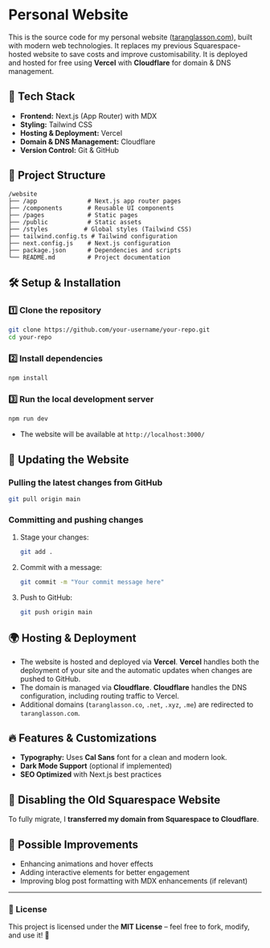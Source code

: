 # Personal Website

This is the source code for my personal website ([taranglasson.com](https://www.taranglasson.com/)), built with modern web technologies. It replaces my previous Squarespace-hosted website to save costs and improve customisability. It is deployed and hosted for free using **Vercel** with **Cloudflare** for domain & DNS management.

## 🚀 Tech Stack

- **Frontend:** Next.js (App Router) with MDX
- **Styling:** Tailwind CSS
- **Hosting & Deployment:** Vercel
- **Domain & DNS Management:** Cloudflare
- **Version Control:** Git & GitHub

## 📂 Project Structure

```
/website
├── /app              # Next.js app router pages
├── /components       # Reusable UI components
├── /pages            # Static pages
├── /public           # Static assets
├── /styles          # Global styles (Tailwind CSS)
├── tailwind.config.ts # Tailwind configuration
├── next.config.js    # Next.js configuration
├── package.json      # Dependencies and scripts
└── README.md         # Project documentation
```

## 🛠️ Setup & Installation

### 1️⃣ Clone the repository
```sh
git clone https://github.com/your-username/your-repo.git
cd your-repo
```

### 2️⃣ Install dependencies
```sh
npm install
```

### 3️⃣ Run the local development server
```sh
npm run dev
```
- The website will be available at `http://localhost:3000/`

## 🔄 Updating the Website

### Pulling the latest changes from GitHub
```sh
git pull origin main
```

### Committing and pushing changes
1. Stage your changes:
   ```sh
   git add .
   ```
2. Commit with a message:
   ```sh
   git commit -m "Your commit message here"
   ```
3. Push to GitHub:
   ```sh
   git push origin main
   ```

## 🌍 Hosting & Deployment

- The website is hosted and deployed via **Vercel**. **Vercel** handles both the deployment of your site and the automatic updates when changes are pushed to GitHub.
- The domain is managed via **Cloudflare**. **Cloudflare** handles the DNS configuration, including routing traffic to Vercel.
- Additional domains (`taranglasson.co`, `.net`, `.xyz`, `.me`) are redirected to `taranglasson.com`.

## 🔥 Features & Customizations
- **Typography:** Uses **Cal Sans** font for a clean and modern look.
- **Dark Mode Support** (optional if implemented)
- **SEO Optimized** with Next.js best practices

## 🛑 Disabling the Old Squarespace Website
To fully migrate, I **transferred my domain from Squarespace to Cloudflare**.

## 🎯 Possible Improvements
- Enhancing animations and hover effects
- Adding interactive elements for better engagement
- Improving blog post formatting with MDX enhancements (if relevant)

---

### 📌 License
This project is licensed under the **MIT License** – feel free to fork, modify, and use it! 🚀

